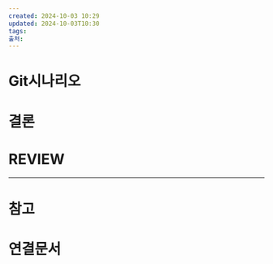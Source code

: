 ```yaml
---
created: 2024-10-03 10:29
updated: 2024-10-03T10:30
tags: 
출처: 
---
```

# Git시나리오




# 결론

# REVIEW


---
# 참고

# 연결문서